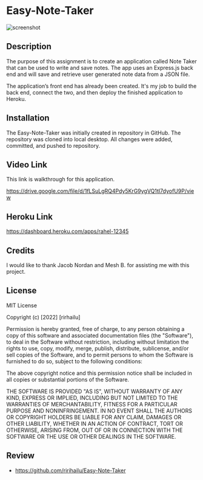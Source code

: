# Easy-Note-Taker



![screenshot](./assets/Screenshot444.png)




## Description


The purpose of this assignment is to create an application called Note Taker that can be used to write and save notes. The app uses an Express.js back end and will save and retrieve user generated note data from a JSON file.

The application’s front end has already been created. It's my job to build the back end, connect the two, and then deploy the finished application to Heroku.


## Installation

The Easy-Note-Taker was initially created in repository in GitHub. The repository was cloned into local desktop. All changes were added, committed, and pushed to repository.  



## Video Link
This link is walkthrough for this application. 

https://drive.google.com/file/d/1fLSuLgRQ4Pdy5KrG9ygVQ1tI7dyofU9P/view


## Heroku Link

https://dashboard.heroku.com/apps/rahel-12345 


## Credits

I would like to thank Jacob Nordan and Mesh B. for assisting me with this project. 


## License

MIT License

Copyright (c) [2022] [rirhailu]

Permission is hereby granted, free of charge, to any person obtaining a copy
of this software and associated documentation files (the "Software"), to deal
in the Software without restriction, including without limitation the rights
to use, copy, modify, merge, publish, distribute, sublicense, and/or sell
copies of the Software, and to permit persons to whom the Software is
furnished to do so, subject to the following conditions:

The above copyright notice and this permission notice shall be included in all
copies or substantial portions of the Software.

THE SOFTWARE IS PROVIDED "AS IS", WITHOUT WARRANTY OF ANY KIND, EXPRESS OR
IMPLIED, INCLUDING BUT NOT LIMITED TO THE WARRANTIES OF MERCHANTABILITY,
FITNESS FOR A PARTICULAR PURPOSE AND NONINFRINGEMENT. IN NO EVENT SHALL THE
AUTHORS OR COPYRIGHT HOLDERS BE LIABLE FOR ANY CLAIM, DAMAGES OR OTHER
LIABILITY, WHETHER IN AN ACTION OF CONTRACT, TORT OR OTHERWISE, ARISING FROM,
OUT OF OR IN CONNECTION WITH THE SOFTWARE OR THE USE OR OTHER DEALINGS IN THE
SOFTWARE.

## Review     

* https://github.com/ririhailu/Easy-Note-Taker  